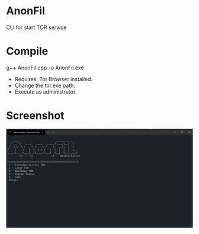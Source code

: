 # AnonFil
CLI for start TOR service

# Compile

g++ AnonFil.cpp -o AnonFil.exe

- Requires: Tor Browser installed.
- Change the tor.exe path.
- Execute as administrator.

# Screenshot
![](Screenshot.png)
